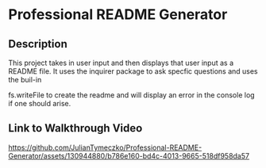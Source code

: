 # Professional README Generator

## Description

This project takes in user input and then displays that user input as a README file. It uses the inquirer package to ask specfic questions and uses the buil-in

fs.writeFile to create the readme and will display an error in the console log if one should arise.

## Link to Walkthrough Video


https://github.com/JulianTymeczko/Professional-README-Generator/assets/130944880/b786e160-bd4c-4013-9665-518df958da57

